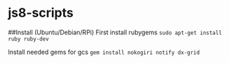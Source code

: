 # js8-scripts

##Install (Ubuntu/Debian/RPi)
First install rubygems
`sudo apt-get install ruby ruby-dev`

Install needed gems for gcs 
`gem install nokogiri notify dx-grid`
